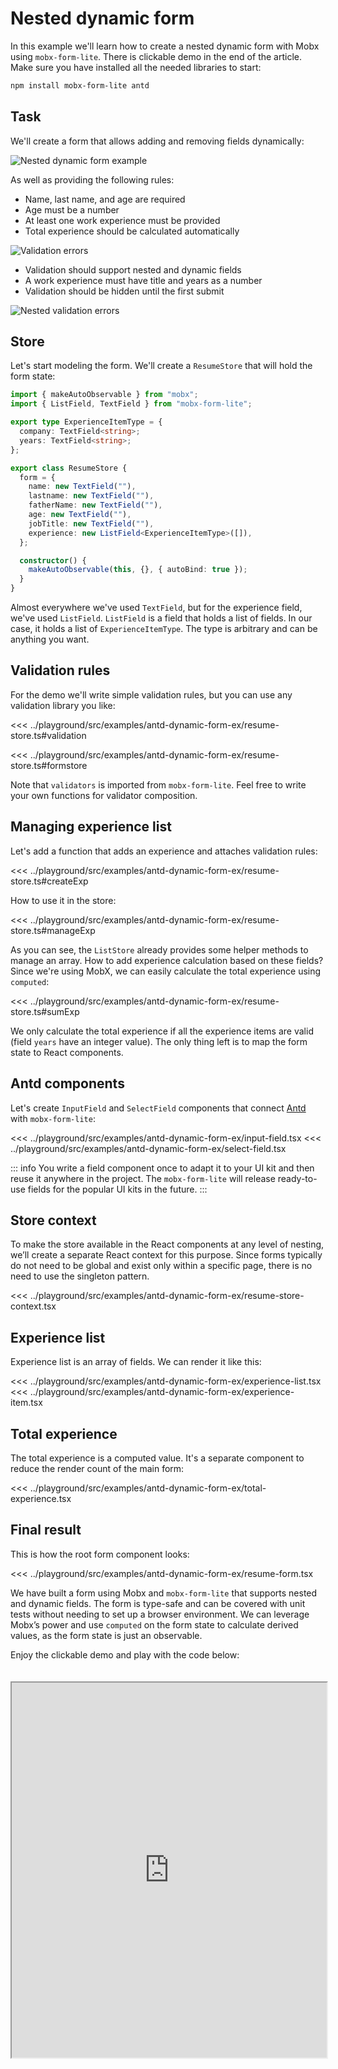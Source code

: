 # Nested dynamic form

In this example we'll learn how to create a nested dynamic form with Mobx using `mobx-form-lite`. There is clickable demo in the end of the article. Make sure you have installed all the needed libraries to start:

```bash
npm install mobx-form-lite antd
```

## Task

We'll create a form that allows adding and removing fields dynamically:

![Nested dynamic form example](img/nested-dynamic-form/1.png)

As well as providing the following rules:

- Name, last name, and age are required
- Age must be a number
- At least one work experience must be provided
- Total experience should be calculated automatically

![Validation errors](img/nested-dynamic-form/2.png)

- Validation should support nested and dynamic fields
- A work experience must have title and years as a number
- Validation should be hidden until the first submit

![Nested validation errors](img/nested-dynamic-form/3.png)

## Store

Let's start modeling the form. We'll create a `ResumeStore` that will hold the form state:

```typescript
import { makeAutoObservable } from "mobx";
import { ListField, TextField } from "mobx-form-lite";

export type ExperienceItemType = {
  company: TextField<string>;
  years: TextField<string>;
};

export class ResumeStore {
  form = {
    name: new TextField(""),
    lastname: new TextField(""),
    fatherName: new TextField(""),
    age: new TextField(""),
    jobTitle: new TextField(""),
    experience: new ListField<ExperienceItemType>([]),
  };

  constructor() {
    makeAutoObservable(this, {}, { autoBind: true });
  }
}
```

Almost everywhere we've used `TextField`, but for the experience field, we've used `ListField`. `ListField` is a field that holds a list of fields. In our case, it holds a list of `ExperienceItemType`. The type is arbitrary and can be anything you want.

## Validation rules

For the demo we'll write simple validation rules, but you can use any validation library you like:

<<< ../playground/src/examples/antd-dynamic-form-ex/resume-store.ts#validation

<<< ../playground/src/examples/antd-dynamic-form-ex/resume-store.ts#formstore

Note that `validators` is imported from `mobx-form-lite`. Feel free to write your own functions for validator composition.

## Managing experience list

Let's add a function that adds an experience and attaches validation rules:

<<< ../playground/src/examples/antd-dynamic-form-ex/resume-store.ts#createExp

How to use it in the store:

<<< ../playground/src/examples/antd-dynamic-form-ex/resume-store.ts#manageExp

As you can see, the `ListStore` already provides some helper methods to manage an array. How to add experience calculation based on these fields? Since we're using MobX, we can easily calculate the total experience using `computed`:

<<< ../playground/src/examples/antd-dynamic-form-ex/resume-store.ts#sumExp

We only calculate the total experience if all the experience items are valid (field `years` have an integer value). The only thing left is to map the form state to React components.

## Antd components

Let's create `InputField` and `SelectField` components that connect [Antd](https://ant.design/) with `mobx-form-lite`:

<<< ../playground/src/examples/antd-dynamic-form-ex/input-field.tsx
<<< ../playground/src/examples/antd-dynamic-form-ex/select-field.tsx

::: info
You write a field component once to adapt it to your UI kit and then reuse it anywhere in the project. The `mobx-form-lite` will release ready-to-use fields for the popular UI kits in the future.
:::

## Store context

To make the store available in the React components at any level of nesting, we’ll create a separate React context for this purpose. Since forms typically do not need to be global and exist only within a specific page, there is no need to use the singleton pattern.

<<< ../playground/src/examples/antd-dynamic-form-ex/resume-store-context.tsx

## Experience list

Experience list is an array of fields. We can render it like this:

<<< ../playground/src/examples/antd-dynamic-form-ex/experience-list.tsx
<<< ../playground/src/examples/antd-dynamic-form-ex/experience-item.tsx

## Total experience

The total experience is a computed value. It's a separate component to reduce the render count of the main form:

<<< ../playground/src/examples/antd-dynamic-form-ex/total-experience.tsx

## Final result

This is how the root form component looks:

<<< ../playground/src/examples/antd-dynamic-form-ex/resume-form.tsx

We have built a form using Mobx and `mobx-form-lite` that supports nested and dynamic fields. The form is type-safe and can be covered with unit tests without needing to set up a browser environment. We can leverage Mobx’s power and use `computed` on the form state to calculate derived values, as the form state is just an observable.

Enjoy the clickable demo and play with the code below:

<iframe src="https://stackblitz.com/edit/vite-react-ts-4hbtc9?embed=1&view=preview" style="margin-top: 20px" width="100%" height="600px"></iframe>
